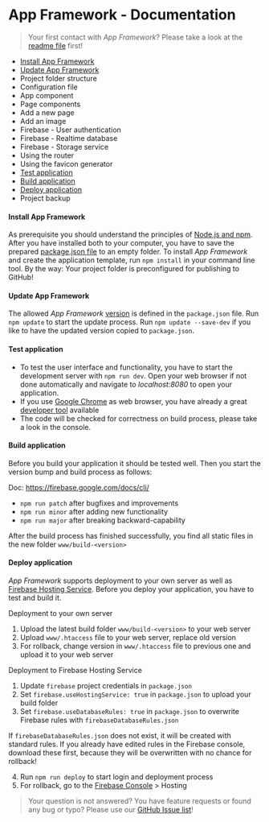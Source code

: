 # App Framework - Documentation

> Your first contact with *App Framework*? Please take a look at the [readme file](README.md) first!

- [Install App Framework](#install-app-framework)
- [Update App Framework](#update-app-framework)
- Project folder structure
- Configuration file
- App component
- Page components
- Add a new page
- Add an image
- Firebase - User authentication
- Firebase - Realtime database
- Firebase - Storage service
- Using the router
- Using the favicon generator
- [Test application](#test-application)
- [Build application](#build-application)
- [Deploy application](#deploy-application)
- Project backup

#### Install App Framework

As prerequisite you should understand the principles of [Node.js and npm](https://docs.npmjs.com/getting-started/what-is-npm). After you have installed both to your computer, you have to save the prepared [package.json file](https://raw.githubusercontent.com/scriptPilot/app-framework/master/demo-app/package.json) to an empty folder. To install *App Framework* and create the application template, run `npm install` in your command line tool. By the way: Your project folder is preconfigured for publishing to GitHub!

#### Update App Framework

The allowed *App Framework* [version](https://docs.npmjs.com/misc/semver) is defined in the `package.json` file. Run `npm update` to start the update process. Run `npm update --save-dev` if you like to have the updated version copied to `package.json`.

#### Test application

- To test the user interface and functionality, you have to start the development server with `npm run dev`. Open your web browser if not done automatically and navigate to *localhost:8080* to open your application.
- If you use [Google Chrome](https://www.google.de/chrome/) as web browser, you have already a great [developer tool](https://developers.google.com/web/tools/chrome-devtools/) available
- The code will be checked for correctness on build process, please take a look in the console.

#### Build application

Before you build your application it should be tested well. Then you start the version bump and build process as follows:

Doc: https://firebase.google.com/docs/cli/

- `npm run patch` after bugfixes and improvements
- `npm run minor` after adding new functionality
- `npm run major` after breaking backward-capability

After the build process has finished successfully, you find all static files in the new folder `www/build-<version>`

#### Deploy application

*App Framework* supports deployment to your own server as well as [Firebase Hosting Service](https://firebase.google.com/docs/hosting/). Before you deploy your application, you have to test and build it.

Deployment to your own server

1. Upload the latest build folder `www/build-<version>` to your web server
2. Upload `www/.htaccess` file to your web server, replace old version
3. For rollback, change version in `www/.htaccess` file to previous one and upload it to your web server

Deployment to Firebase Hosting Service

1. Update `firebase` project credentials in `package.json`
2. Set `firebase.useHostingService: true` in `package.json` to upload your build folder
3. Set `firebase.useDatabaseRules: true` in `package.json` to overwrite Firebase rules with `firebaseDatabaseRules.json`

 If `firebaseDatabaseRules.json` does not exist, it will be created with standard rules. If you already have edited rules in the Firebase console, download these first, because they will be overwritten with no chance for rollback!
  
4. Run `npm run deploy` to start login and deployment process
5. For rollback, go to the [Firebase Console](https://console.firebase.google.com/) > Hosting

> Your question is not answered? You have feature requests or found any bug or typo? Please use our [GitHub Issue list](https://github.com/scriptPilot/app-framework/issues)!

